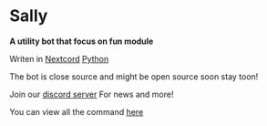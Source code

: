 # Sally
**A utility bot that focus on fun module** 

Writen in [Nextcord](https://nextcord.dev/) [Python](https://www.python.org/)

The bot is close source and might be open source soon stay toon!

Join our [discord server](https://discord.gg/fgfVBncrRK) For news and more!

You can view all the command [here](https://github.com/SayHiEveryday/Sally/Commands.md) 

